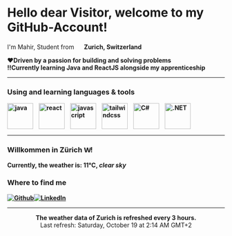 <h1>Hello dear Visitor, welcome to my GitHub-Account!</h1>


<p>I'm Mahir, Student from <img src="https://img.icons8.com/color/48/switzerland-circular.png" width="15"/> <b>Zurich, Switzerland</p>

:hearts:**Driven by a passion for building and solving problems**\
:bangbang:**Currently learning Java and ReactJS alongside my apprenticeship**

--- 

<h3>Using and learning languages & tools</h3>
<p>
 <img align="left" alt="java" width="60px" style="padding-right:10px;" src="https://cdn.jsdelivr.net/gh/devicons/devicon/icons/java/java-original.svg" />
 <img align="left" alt="react" width="60px" style="padding-right:10px;" src="https://cdn.jsdelivr.net/gh/devicons/devicon/icons/react/react-original.svg" />
 <img align="left" alt="javascript" width="60px" style="padding-right:10px;" src="https://cdn.jsdelivr.net/gh/devicons/devicon/icons/javascript/javascript-original.svg" />
 <img align="left" alt="tailwindcss" width="60px" style="padding-right:10px;" src="https://cdn.jsdelivr.net/gh/devicons/devicon/icons/tailwindcss/tailwindcss-plain.svg" />
 <img align="left" alt="C#" width="60px" style="padding-right:10px;" src="https://cdn.jsdelivr.net/gh/devicons/devicon/icons/csharp/csharp-original.svg" />
<img align="left" alt=".NET" width="60px" style="padding-right:10px;" src="https://cdn.jsdelivr.net/gh/devicons/devicon/icons/dot-net/dot-net-original.svg" />
</p><br clear="left"/>  

---

<h3>Willkommen in Zürich <img src="https://upload.wikimedia.org/wikipedia/commons/5/5a/Wappen_Z%C3%BCrich_matt.svg" alt="Wappen von Zürich" width="15px"/>!</h3>
Currently, the weather is: <b> 11°C, <i>clear sky</i></b></p>
<h3>Where to find me</h3>
<p><a href="https://github.com/mahgoe" target="_blank"><img alt="Github" src="https://img.shields.io/badge/GitHub-%2312100E.svg?&style=for-the-badge&logo=Github&logoColor=white" /><a href="https://www.linkedin.com/in/mahgoe/" target="_blank"><img alt="LinkedIn" src="https://img.shields.io/badge/linkedin-%230077B5.svg?&style=for-the-badge&logo=linkedin&logoColor=white" /></a> <a href="https://medium.com/@th.guibert" target="_blank"></a>
</p>

------------
<p align="center">The weather data of Zurich is refreshed every 3 hours.</b></br>Last refresh: Saturday, October 19 at 2:14 AM GMT+2<br/></p>
